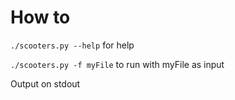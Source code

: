 # How to 

`./scooters.py --help` for help

`./scooters.py -f myFile` to run with myFile as input

Output on stdout
